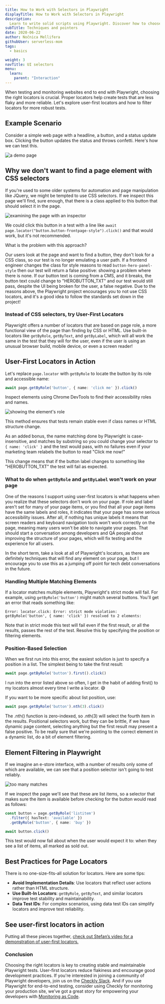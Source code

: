 ```yaml
---
title: How to Work with Selectors in Playwright
displayTitle: How to Work with Selectors in Playwright
description: 
  Learn to write solid scripts using Playwright. Discover how to choose stable selectors and start enhancing your skills today.
subTitle: Techniques and pointers
date: 2020-06-22
author: Nočnica Mellifera
githubUser: serverless-mom
tags:
  - basics

weight: 3
navTitle: UI selectors
menu:
  learn:
    parent: "Interaction"
---
```


When testing and monitoring websites end to end with Playwright, choosing the right locators is crucial. Proper locators help create tests that are less flaky and more reliable. Let's explore user-first locators and how to filter locators for more robust tests.

## Example Scenario

Consider a simple web page with a headline, a button, and a status update box. Clicking the button updates the status and throws confetti. Here's how we can test this.

![a demo page](/samples/images/user-first1.png)

## Why we don't want to find a page element with CSS selectors
If you're used to some older systems for automation and page manipulation like JQuery, we might be tempted to use CSS selectors. If we inspect this page we'll find, sure enough, that there is a class applied to this button that should select it in the page.

![examining the page with an inspector](/samples/images/user-first2.png)

We could click this button in a test with a line like `await page.locator("button.button-frontpage-style").click()` and that would work, but it's not recommended.

What is the problem with this approach?

Our users look at the page and want to find a button, they don't look for a CSS class, so our test is no longer emulating a user path.
If a frontend engineer changes the class for style reasons to read `button-hero-panel-style` then our test will return a false positive: showing a problem where there is none.
If our button text is coming from a CMS, and it breaks, the button text could change to "HEROBUTTON_TXT" and our test would still pass, despite the UI being broken for the user, a false negative.
Due to the reasons above, the Playwright project encourages you to not use CSS locators, and it's a good idea to follow the standards set down in the project!

### Instead of CSS selectors, try User-First Locators
Playwright offers a number of locators that are based on page role, a more functional view of the page than finding by CSS or HTML. Use built-in locators like `getByRole`, `getByText`, and `getByLabel`, which will all work the same in the test that they will for the user, even if the user is using an unusual browser build, mobile device, or even a screen reader!

## User-First Locators in Action
Let's replace `page.locator` with `getByRole` to locate the button by its role and accessible name:

```ts
await page.getByRole('button', { name: 'click me' }).click()
```

Inspect elements using Chrome DevTools to find their accessibility roles and names.

![showing the element's role](/samples/images/user-first3.png)

This method ensures that tests remain stable even if class names or HTML structure change.

As an added bonus, the name matching done by Playwright is case-insensitive, and matches by substring so you could change your selector to `{ name: 'click' }` and the test would pass, with no failures even if your marketing team relabels the button to read "Click me now!"

This change means that if the button label changes to something like "HEROBUTTON_TXT" the test will fail as expected.

### What to do when `getByRole` and `getByLabel` won't work on your page

One of the reasons I support using user-first locators is what happens when you realize that these selectors don't work on your page. If role and label aren't set for many of your page items, or you find that all your page items have the same labels and roles, it indicates that your page has some serious accessibility issues. After all, if nothing has unique labels it means that screen readers and keyboard navigation tools won't work correctly on the page, meaning many users won't be able to navigate your pages. That should start a conversation among developers and QA people about improving the structure of your pages, which will fix testing and the experience for all users.

In the short term, take a look at all of Playwright's locators, as there are definitely techniques that will find any element on your page, but I encourage you to use this as a jumping off point for tech debt conversations in the future.

### Handling Multiple Matching Elements
If a locator matches multiple elements, Playwright's strict mode will fail. For example, using `getByRole('button')` might match several buttons. You'll get an error that reads something like:

`Error: locator.click: Error: strict mode violation: getByRole('button', { name: 'click' }) resolved to 2 elements:`


Note that in strict mode this test will fail even if the first result, or all the results, passes the rest of the test. Resolve this by specifying the position or filtering elements.

### Position-Based Selection
When we first run into this error, the easiest solution is just to specify a position in a list. The simplest being to take the first result:

```ts
await page.getByRole('button').first().click()
```

I run into the error listed above so often, I get in the habit of adding first() to my locators almost every time I write a locator. 😅

If you want to be more specific about list position, use:

```ts
await page.getByRole('button').nth(3).click()
```

The .nth() function is zero-indexed, so .nth(3) will select the fourth item in the results. Positional selectors work, but they can be brittle, if we have dynamic page content, selecting anything but the first result may present a false positive. To be really sure that we're pointing to the correct element in a dynamic list, do a bit of element filtering.

## Element Filtering in Playwright
If we imagine an e-store interface, with a number of results only some of which are available, we can see that a position selector isn't going to test reliably.

![too many matches](/samples/images/user-first4.png)

If we inspect the page we'll see that these are list items, so a selector that makes sure the item is available before checking for the button would read as follows:

```ts
const button = page.getByRole('listitem')
  .filter({ hasText: 'available' })
  .getByRole('button', { name: 'buy' })

await button.click()
```

This test would now fail about when the user would expect it to: when they see a list of items, all marked as sold out.

## Best Practices for Page Locators

There is no one-size-fits-all solution for locators. Here are some tips:

- **Avoid Implementation Details**: Use locators that reflect user actions rather than HTML structure.
- **Use Built-In Locators**: `getByRole`, `getByText`, and similar locators improve test stability and maintainability.
- **Data Test IDs**: For complex scenarios, using data test IDs can simplify locators and improve test reliability.

## See user-first locators in action

Putting all these pieces together, [check out Stefan’s video for a demonstration of user-first locators.](https://www.youtube.com/watch?v=9RJMNU4eNEc)

### Conclusion

Choosing the right locators is key to creating stable and maintainable Playwright tests. User-first locators reduce flakiness and encourage good development practices. If you're interested in joining a community of Playwright developers, join us on the [Checkly Slack](https://www.checklyhq.com/slack/).  And if you use Playwright for end-to-end testing, consider using Checkly for monitoring your production site, we’ve got a great story for empowering your developers with [Monitoring as Code](https://www.checklyhq.com/docs/cli/).
